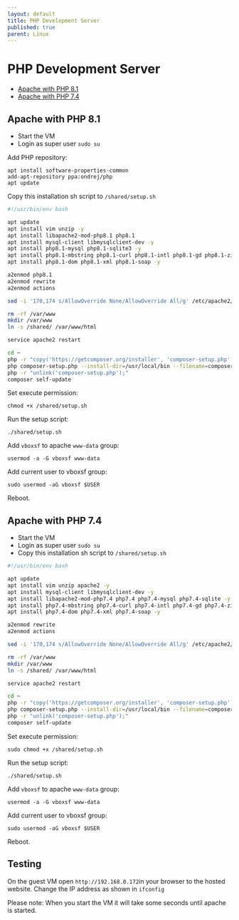 ```yaml
---
layout: default
title: PHP Development Server
published: true
parent: Linux
---
```


# PHP Development Server

* [Apache with PHP 8.1](#apache-with-php-81)
* [Apache with PHP 7.4](#apache-with-php-74)

## Apache with PHP 8.1

* Start the VM
* Login as super user `sudo su`

Add PHP repository:

```
apt install software-properties-common
add-apt-repository ppa:ondrej/php
apt update
```

Copy this installation sh script to `/shared/setup.sh`

```sh
#!/usr/bin/env bash

apt update
apt install vim unzip -y
apt install libapache2-mod-php8.1 php8.1
apt install mysql-client libmysqlclient-dev -y
apt install php8.1-mysql php8.1-sqlite3 -y
apt install php8.1-mbstring php8.1-curl php8.1-intl php8.1-gd php8.1-zip php8.1-bz2 -y
apt install php8.1-dom php8.1-xml php8.1-soap -y

a2enmod php8.1
a2enmod rewrite
a2enmod actions

sed -i '170,174 s/AllowOverride None/AllowOverride All/g' /etc/apache2/apache2.conf

rm -rf /var/www
mkdir /var/www
ln -s /shared/ /var/www/html

service apache2 restart

cd ~
php -r "copy('https://getcomposer.org/installer', 'composer-setup.php');"
php composer-setup.php --install-dir=/usr/local/bin --filename=composer
php -r "unlink('composer-setup.php');"
composer self-update
```

Set execute permission:

```
chmod +x /shared/setup.sh
```

Run the setup script:

```
./shared/setup.sh
```

Add `vboxsf` to apache `www-data` group:

```
usermod -a -G vboxsf www-data
```

Add current user to vboxsf group:

```
sudo usermod -aG vboxsf $USER
```

Reboot.

## Apache with PHP 7.4

* Start the VM
* Login as super user `sudo su`
* Copy this installation sh script to `/shared/setup.sh`

```sh
#!/usr/bin/env bash

apt update
apt install vim unzip apache2 -y
apt install mysql-client libmysqlclient-dev -y
apt install libapache2-mod-php7.4 php7.4 php7.4-mysql php7.4-sqlite -y
apt install php7.4-mbstring php7.4-curl php7.4-intl php7.4-gd php7.4-zip php7.4-bz2 -y
apt install php7.4-dom php7.4-xml php7.4-soap -y

a2enmod rewrite
a2enmod actions

sed -i '170,174 s/AllowOverride None/AllowOverride All/g' /etc/apache2/apache2.conf

rm -rf /var/www
mkdir /var/www
ln -s /shared/ /var/www/html

service apache2 restart

cd ~
php -r "copy('https://getcomposer.org/installer', 'composer-setup.php');"
php composer-setup.php --install-dir=/usr/local/bin --filename=composer
php -r "unlink('composer-setup.php');"
composer self-update
```

Set execute permission:

```
sudo chmod +x /shared/setup.sh
```

Run the setup script:

```
./shared/setup.sh
```

Add `vboxsf` to apache `www-data` group:

```
usermod -a -G vboxsf www-data
```

Add current user to vboxsf group:

```
sudo usermod -aG vboxsf $USER
```

Reboot.

## Testing

On the guest VM open `http://192.168.0.172`in your browser to the hosted website.
Change the IP address as shown in `ifconfig`

Please note: When you start the VM it will take some seconds until
apache is started. 
